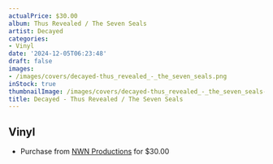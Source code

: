 ```yaml
---
actualPrice: $30.00
album: Thus Revealed / The Seven Seals
artist: Decayed
categories:
- Vinyl
date: '2024-12-05T06:23:48'
draft: false
images:
- /images/covers/decayed-thus_revealed_-_the_seven_seals.png
inStock: true
thumbnailImage: /images/covers/decayed-thus_revealed_-_the_seven_seals-thumb.png
title: Decayed - Thus Revealed / The Seven Seals
---
```


## Vinyl
* Purchase from [NWN Productions](http://shop.nwnprod.com/index.php?route=product/product&path=75&product_id=51587&sort=pd.name&order=ASC) for $30.00

